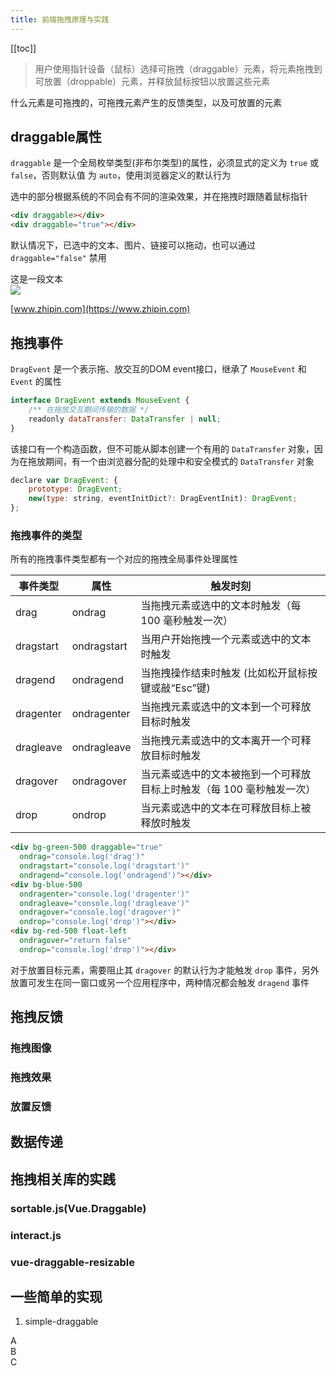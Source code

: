 ```yaml
---
title: 前端拖拽原理与实践
---
```


[[toc]]

> 用户使用指针设备（鼠标）选择可拖拽（draggable）元素，将元素拖拽到可放置（droppable）元素，并释放鼠标按钮以放置这些元素

什么元素是可拖拽的，可拖拽元素产生的反馈类型，以及可放置的元素


## draggable属性

`draggable` 是一个全局枚举类型(非布尔类型)的属性，必须显式的定义为 `true` 或 `false`，否则默认值 为 `auto`，使用浏览器定义的默认行为

选中的部分根据系统的不同会有不同的渲染效果，并在拖拽时跟随着鼠标指针

```html
<div draggable></div>
<div draggable="true"></div>
```

<div overflow-hidden mb-3>
  <div w-20 h-20 bg-green-500 float-left mr-4 draggable></div>
  <div w-20 h-20 bg-green-500 float-left draggable="true"></div>
</div>



默认情况下，已选中的文本、图片、链接可以拖动，也可以通过 `draggable="false"` 禁用

<div mb-3 leading-8>这是一段文本</div>

<img src="avatar.png" w-40 h-40 />

[www.zhipin.com](https://www.zhipin.com)

## 拖拽事件

`DragEvent` 是一个表示拖、放交互的DOM event接口，继承了 `MouseEvent` 和 `Event` 的属性

```js
interface DragEvent extends MouseEvent {
    /** 在拖放交互期间传输的数据 */
    readonly dataTransfer: DataTransfer | null;
}
```

该接口有一个构造函数，但不可能从脚本创建一个有用的 `DataTransfer` 对象，因为在拖放期间，有一个由浏览器分配的处理中和安全模式的 `DataTransfer` 对象
 
```js
declare var DragEvent: {
    prototype: DragEvent;
    new(type: string, eventInitDict?: DragEventInit): DragEvent;
};
```

### 拖拽事件的类型

所有的拖拽事件类型都有一个对应的拖拽全局事件处理属性

| 事件类型 | 属性 | 触发时刻 |
| ---- | ---- | ---- |
| drag | ondrag | 当拖拽元素或选中的文本时触发（每 100 毫秒触发一次） |
| dragstart | ondragstart | 当用户开始拖拽一个元素或选中的文本时触发 |
| dragend  | ondragend | 当拖拽操作结束时触发 (比如松开鼠标按键或敲“Esc”键) |
| dragenter | ondragenter | 当拖拽元素或选中的文本到一个可释放目标时触发 |
| dragleave | ondragleave | 当拖拽元素或选中的文本离开一个可释放目标时触发 |
| dragover | ondragover | 当元素或选中的文本被拖到一个可释放目标上时触发（每 100 毫秒触发一次）|
| drop| ondrop | 当元素或选中的文本在可释放目标上被释放时触发 |


```html
<div bg-green-500 draggable="true" 
  ondrag="console.log('drag')" 
  ondragstart="console.log('dragstart')" 
  ondragend="console.log('ondragend')"></div>
<div bg-blue-500
  ondragenter="console.log('dragenter')"
  ondragleave="console.log('dragleave')" 
  ondragover="console.log('dragover')" 
  ondrop="console.log('drop')"></div>
<div bg-red-500 float-left
  ondragover="return false"
  ondrop="console.log('drop')"></div>
```

<div overflow-hidden mb-3>
  <div w-20 h-20 bg-green-500 float-left mr-4 draggable="true" 
    ondrag="console.log('drag')"
    ondragstart="event.dataTransfer.setData('text/plain', 'Text to drag');console.log('dragstart')"
    ondragend="console.log('dragend')"
  ></div>
  <div w-20 h-20 bg-blue-500 float-left mr-4
    ondragenter="console.log('dragenter')"
    ondragover="console.log('dragover')"
    ondragleave="console.log('dragleave')"
    ondrop="console.log('drop')"
  ></div>
  <div w-20 h-20 bg-red-500 float-left
    ondragover="return false"
    ondrop="console.log('drop')"
  ></div>
</div>

对于放置目标元素，需要阻止其 `dragover` 的默认行为才能触发 `drop` 事件，另外放置可发生在同一窗口或另一个应用程序中，两种情况都会触发 `dragend` 事件

## 拖拽反馈

### 拖拽图像

### 拖拽效果

### 放置反馈

## 数据传递




## 拖拽相关库的实践

### sortable.js(Vue.Draggable)

### interact.js

### vue-draggable-resizable


## 一些简单的实现

1. simple-draggable

<DemoDraggable>
  <div>A</div>
  <div>B</div>
  <div>C</div>
</DemoDraggable>
